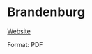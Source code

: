 # Brandenburg

[Website](https://landesvertretung-brandenburg.de/bundesrat/abstimmungsverhalten-im-bundesrat/)

Format: PDF
